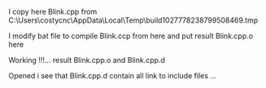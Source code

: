 I copy here Blink.cpp from C:\Users\costycnc\AppData\Local\Temp\build1027778238799508469.tmp

I modify bat file to compile Blink.ccp from here and put result Blink.cpp.o here

Working !!!... result Blink.cpp.o and Blink.cpp.d

Opened i see that Blink.cpp.d contain all link to include files ...
